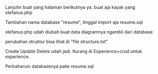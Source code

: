 Lanjutin buat yang halaman berikutnya ya. buat aja kayak yang stefanus.php

Tambahan nama database "resume", tinggal import aja resume.sql

stefanus.php udah diubah buat data diagramnya ngambil dari database

perubahan struktur bisa lihat di "file structure.txt"

Create Update Delete udah jadi.
Kurang di Experience+crud untuk experience.

Perbaharuin databasenya pake resume.sql
